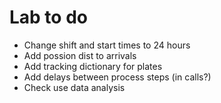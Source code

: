 # Lab to do

* Change shift and start times to 24 hours
* Add possion dist to arrivals
* Add tracking dictionary for plates
* Add delays between process steps (in calls?)
* Check use data analysis


